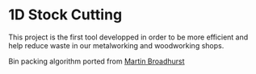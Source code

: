 1D Stock Cutting
================

This project is the first tool developped in order to be more efficient and help reduce waste
in our metalworking and woodworking shops.

Bin packing algorithm ported from [Martin Broadhurst](http://www.martinbroadhurst.com/bin-packing.html)